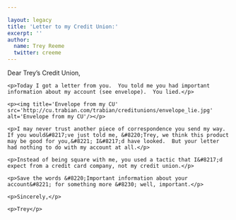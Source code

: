 ```yaml
---

layout: legacy
title: 'Letter to my Credit Union:'
excerpt: ''
author:
  name: Trey Reeme
  twitter: creeme
---
```


<p>Dear Trey&#8217;s Credit Union,</p>

    <p>Today I got a letter from you.  You told me you had important information about my account (see envelope).  You lied.</p>

    <p><img title='Envelope from my CU' src='http://cu.trabian.com/trabian/creditunions/envelope_lie.jpg' alt='Envelope from my CU'/></p>

    <p>I may never trust another piece of correspondence you send my way.  If you would&#8217;ve just told me, &#8220;Trey, we think this product may be good for you,&#8221; I&#8217;d have looked.  But your letter had nothing to do with my account at all.</p>

    <p>Instead of being square with me, you used a tactic that I&#8217;d expect from a credit card company, not my credit union.</p>

    <p>Save the words &#8220;Important information about your account&#8221; for something more &#8230; well, important.</p>

    <p>Sincerely,</p>

    <p>Trey</p>